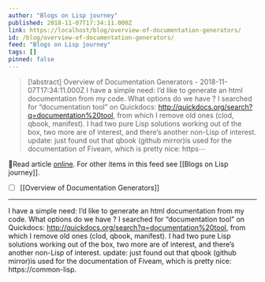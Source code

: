 ```yaml
---
author: "Blogs on Lisp journey"
published: 2018-11-07T17:34:11.000Z
link: https://localhost/blog/overview-of-documentation-generators/
id: /blog/overview-of-documentation-generators/
feed: "Blogs on Lisp journey"
tags: []
pinned: false
---
```

> [!abstract] Overview of Documentation Generators - 2018-11-07T17:34:11.000Z
> I have a simple need: I’d like to generate an html documentation from my code. What options do we have ? I searched for “documentation tool” on Quickdocs: http://quickdocs.org/search?q=documentation%20tool, from which I remove old ones (clod, qbook, manifest). I had two pure Lisp solutions working out of the box, two more are of interest, and there’s another non-Lisp of interest. update: just found out that qbook (github mirror)is used for the documentation of Fiveam, which is pretty nice: https⋯

🔗Read article [online](https://localhost/blog/overview-of-documentation-generators/). For other items in this feed see [[Blogs on Lisp journey]].

- [ ] [[Overview of Documentation Generators]]
- - -
I have a simple need: I’d like to generate an html documentation from my code. What options do we have ? I searched for “documentation tool” on Quickdocs: http://quickdocs.org/search?q=documentation%20tool, from which I remove old ones (clod, qbook, manifest). I had two pure Lisp solutions working out of the box, two more are of interest, and there’s another non-Lisp of interest. update: just found out that qbook (github mirror)is used for the documentation of Fiveam, which is pretty nice: https://common-lisp.
